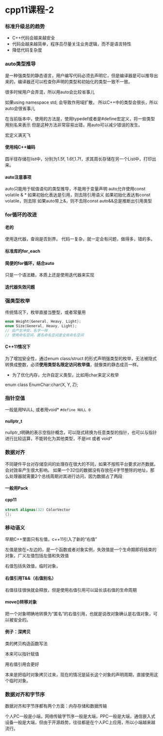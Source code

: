 # cpp11课程-2

### 标准升级总的趋势

- C++代码会越来越安全
- 代码会越来越简单，程序员尽量关注业务逻辑，而不是语言特性
- 降低代码复杂度


### auto类型推导

是一种强类型的静态语言，用户编写代码必须去声明它，但是编译器是可以推导出来的，编译器还可以检查你声明的类型和初始化的类型一致不一致。

很多时候用户会弄混，所以用auto会比较省事儿

如果using namespace std; 会导致作用域扩散，
所以C++中的类型会很长，所以auto会很省事儿

在当前版本中，使用的方法是，使用typedef或者是#define宏定义，将一些类型用别名来表示
但是这种方法非常容易出错，用auto可以减少错误的发生。

宏定义满天飞

#### 使用纯C++编码

圆半径存储在list中，分别为1.5f, 1.6f,1.7f，求其周长存储在另一个List中，打印出来。

#### auto注意事项

auto只能用于赋值语句的类型推导，不能用于变量声明
auto允许使用const volatile & *
如果初始化表达是引用，则去除引用语义
如果初始化表达有const volatile，则去除
如果auto带上&，则不去除const
auto&&总是推断出引用类型


### for循环的改进

#### 老的

使用迭代器，查询是否到界。
代码一复杂，就一定会有问题，做得多，错的多。

#### 标准库的for_each

#### 简便的for循环，结合auto

只是一个语法糖，本质上还是使用迭代器来实现

#### 迭代器失效问题

### 强类型枚举

传统情况下，枚举直接当整型，或者常量用

```cpp
enum Weight{General, Heavy, Light};
enum Size{General, Heavy, Light};
// 会产生冲突，名字一样
// 使用命名空间，匿名命名空间是全局命名空间
```


#### C++11情况下

为了增加安全性，通过enum class/struct 的形式声明强类型的枚举，无法被隐式转换成整数，必须**使用类型名限定访问枚举值**，就像类的静态成员一样。

- 为了优化内存，允许自定义类型，比如用char来定义枚举

enum class EnumChar:char{X, Y, Z};

### 指针空值

一般是用NULL, 或者用void*
```#define NULL 0```

#### nullptr_t

nullptr_t明确的表示空指针概念，可以隐式转换为任意类型的指针，也可以与指针进行比较运算，不能转化为其他类型，不是int 或者 void*

### 数据对齐

不同硬件平台对存储空间的处理存在很大的不同，如果不按照平台要求对齐数据，会对效率产生很大影响。
如果一个32位的数据没有存放在4字节整除的地址，那么处理器就需要2个总线周期对其进行访问，因为数据占了两段

#### 一般用Pack

#### cpp11

```cpp
struct alignas(32) ColorVector
{};
```

### 移动语义

早期C++里面只有左值，c++11引入了新的“右值”

左值是放在=左边的，是一个函数或者对象实例，失效值是一个生命期即将结束的对象，广义左值包括左值和失效值

右值包括失效值，临时对象，

#### 右值引用T&&（右值别名）

右值往往很快就会释放，但是使用右值引用可以延长该右值的生命周期

#### move()转移对象

把一个对象明确地转换为“匿名”的右值引用，也就是说改对象确认是右值对象，可以被安全的。

#### 例子：深拷贝

类的拷贝构造函数写法

本来可以指针赋值

用右值引用会更好

本来是把临时对象拷贝过来，现在的情况是延长这个对象的声明周期，直接使用这个临时对象。

### 数据对齐和字节序

数据对齐和字节序都有两个方面：内存存储和数据传输




个人PC一般是小端，网络传输字节序一般是大端，PPC一般是大端，通信嵌入式设备一般是大端，但由于开源趋势，往往都是在个人PC上应用，所以小端越来越流行。
